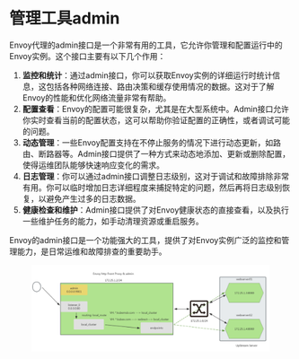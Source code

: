 # 管理工具admin

Envoy代理的admin接口是一个非常有用的工具，它允许你管理和配置运行中的Envoy实例。这个接口主要有以下几个作用：

1. **监控和统计**：通过admin接口，你可以获取Envoy实例的详细运行时统计信息，这包括各种网络连接、路由决策和缓存使用情况的数据。这对于了解Envoy的性能和优化网络流量非常有帮助。
2. **配置查看**：Envoy的配置可能很复杂，尤其是在大型系统中。Admin接口允许你实时查看当前的配置状态，这可以帮助你验证配置的正确性，或者调试可能的问题。
3. **动态管理**：一些Envoy配置支持在不停止服务的情况下进行动态更新，如路由、断路器等。Admin接口提供了一种方式来动态地添加、更新或删除配置，使得运维团队能够快速响应变化的需求。
4. **日志管理**：你可以通过admin接口调整日志级别，这对于调试和故障排除非常有用。你可以临时增加日志详细程度来捕捉特定的问题，然后再将日志级别恢复，以避免产生过多的日志数据。
5. **健康检查和维护**：Admin接口提供了对Envoy健康状态的直接查看，以及执行一些维护任务的能力，如手动清理资源或重启服务。

Envoy的admin接口是一个功能强大的工具，提供了对Envoy实例广泛的监控和管理能力，是日常运维和故障排查的重要助手。

<figure><img src="../../../../.gitbook/assets/image (8).png" alt=""><figcaption></figcaption></figure>

